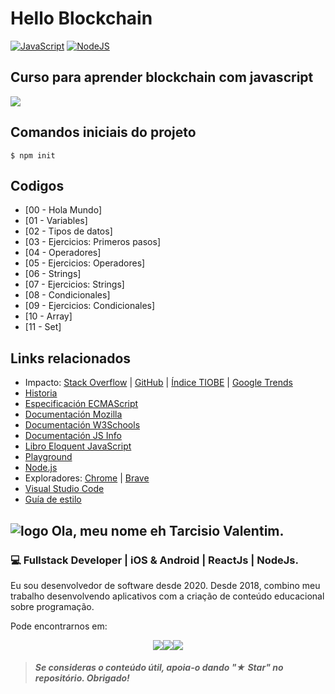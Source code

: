 # Hello Blockchain

[![JavaScript](https://img.shields.io/badge/JavaScript-ES6+-yellow?style=for-the-badge&logo=javascript&logoColor=white&labelColor=101010)](https://developer.mozilla.org/es/docs/Web/JavaScript) [![NodeJS](https://img.shields.io/badge/NODEJS-v20+-green?style=for-the-badge&logo=nodedotjs&logoColor=white&labelColor=101010)](https://nodejs.org/)

## Curso para aprender blockchain com javascript

![](./assets/header_blockchain.png)

## Comandos iniciais do projeto

```
$ npm init
```

## Codigos


* [00 - Hola Mundo]
* [01 - Variables]
* [02 - Tipos de datos]
* [03 - Ejercicios: Primeros pasos]
* [04 - Operadores]
* [05 - Ejercicios: Operadores]
* [06 - Strings]
* [07 - Ejercicios: Strings]
* [08 - Condicionales]
* [09 - Ejercicios: Condicionales]
* [10 - Array]
* [11 - Set]

## Links relacionados

* Impacto: [Stack Overflow](https://survey.stackoverflow.co/2023/#most-popular-technologies-language) | [GitHub](https://github.blog/2023-11-08-the-state-of-open-source-and-ai/) | [Índice TIOBE](https://www.tiobe.com/tiobe-index/) | [Google Trends](https://trends.google.es/trends/explore?cat=5&date=today%205-y&q=%2Fm%2F02p97,%2Fm%2F05z1_,%2Fm%2F07sbkfb&hl=es)
* [Historia](https://es.wikipedia.org/wiki/JavaScript)
* [Especificación ECMAScript](https://tc39.es/ecma262/)
* [Documentación Mozilla](https://developer.mozilla.org/es/docs/Web/JavaScript)
* [Documentación W3Schools](https://www.w3schools.com/js/)
* [Documentación JS Info](https://es.javascript.info/)
* [Libro Eloquent JavaScript](https://eloquentjavascript.net/)
* [Playground](https://runjs.app/play)
* [Node.js](https://nodejs.org)
* Exploradores: [Chrome](https://www.google.com/intl/es_es/chrome/) | [Brave](https://brave.com/download/)
* [Visual Studio Code](https://code.visualstudio.com/)
* [Guía de estilo](https://google.github.io/styleguide/jsguide.html)





## ![logo](https://github.com/devtvas/devtvas/blob/main/assets/logo_profile.png?raw=true) Ola, meu nome eh Tarcisio Valentim.
### 💻 Fullstack Developer | iOS & Android | ReactJs | NodeJs.


Eu sou desenvolvedor de software desde 2020. Desde 2018, combino meu trabalho desenvolvendo aplicativos com a criação de conteúdo educacional sobre programação.

Pode encontrarnos em:


<div style="display: flex; justify-content: center;">

<a class="social" href="mailto:tarcisio.word@gmail.com" alt="Gmail" >
  <img src="https://img.shields.io/badge/-Gmail-FF0000?style=&labelColor=FF0000&logo=gmail&logoColor=white&link=LINK-DO-SEU-EMAIL" />
</a>

<a class="social" href="https://www.linkedin.com/in/devtvas/" alt="Linkedin" >
  <img src="https://img.shields.io/badge/-Linkedin-0e76a8?style=&logo=Linkedin&logoColor=white&link=LINK-DO-SEU-LINKEDIN" />
</a>

<a class="social" href="https://api.whatsapp.com/send?phone=5562998025403" alt="WhatsApp" >
  <img src="https://img.shields.io/badge/-WhatsApp-25d366?style=&labelColor=25d366&logo=whatsapp&logoColor=white&link=API-DO-SEU-WHATSAPP"/>
</a>

</div>

> ##### Se consideras o conteúdo útil, apoia-o dando "★ Star" no repositório. Obrigado!